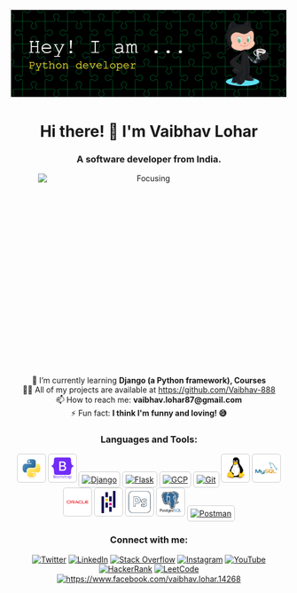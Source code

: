 <div align="center">
  <img src="github-header-image (6).png" alt="Banner Image" style="max-width: 100%; height: auto;">
</div>

<h1 align="center">Hi there! 👋 I'm Vaibhav Lohar</h1>
<h3 align="center">A software developer from India.</h3>

<div align="center">
  <img src="https://i.pinimg.com/originals/09/c7/4c/09c74c130718ce11e07c2d16c558e116.gif" alt="Focusing" width="400" height="350" style="display: inline-block;">
</div>

<p align="center">
  🌱 I’m currently learning <strong>Django (a Python framework), Courses</strong><br>
  👨‍💻 All of my projects are available at <a href="https://github.com/Vaibhav-888">https://github.com/Vaibhav-888</a><br>
  📫 How to reach me: <strong>vaibhav.lohar87@gmail.com</strong><br>
  ⚡ Fun fact: <strong>I think I'm funny and loving! 😅</strong>
</p>

<h3 align="center">Languages and Tools:</h3>
<p align="center">
  <a href="https://www.python.org" target="_blank" rel="noreferrer"><img src="https://raw.githubusercontent.com/devicons/devicon/master/icons/python/python-original.svg" alt="Python" width="40" height="40" style="background-color: white; border-radius: 5px; padding: 5px; border: 1px solid #ccc;"/></a>
  <a href="https://getbootstrap.com" target="_blank" rel="noreferrer"><img src="https://raw.githubusercontent.com/devicons/devicon/master/icons/bootstrap/bootstrap-plain-wordmark.svg" alt="Bootstrap" width="40" height="40" style="background-color: white; border-radius: 5px; padding: 5px; border: 1px solid #ccc;"/></a>
  <a href="https://www.djangoproject.com/" target="_blank" rel="noreferrer"><img src="https://cdn.worldvectorlogo.com/logos/django.svg" alt="Django" width="40" height="40" style="background-color: white; border-radius: 5px; padding: 5px; border: 1px solid #ccc;"/></a>
  <a href="https://flask.palletsprojects.com/" target="_blank" rel="noreferrer"><img src="https://www.vectorlogo.zone/logos/pocoo_flask/pocoo_flask-icon.svg" alt="Flask" width="40" height="40" style="background-color: white; border-radius: 5px; padding: 5px; border: 1px solid #ccc;"/></a>
  <a href="https://cloud.google.com" target="_blank" rel="noreferrer"><img src="https://www.vectorlogo.zone/logos/google_cloud/google_cloud-icon.svg" alt="GCP" width="40" height="40" style="background-color: white; border-radius: 5px; padding: 5px; border: 1px solid #ccc;"/></a>
  <a href="https://git-scm.com/" target="_blank" rel="noreferrer"><img src="https://www.vectorlogo.zone/logos/git-scm/git-scm-icon.svg" alt="Git" width="40" height="40" style="background-color: white; border-radius: 5px; padding: 5px; border: 1px solid #ccc;"/></a>
  <a href="https://www.linux.org/" target="_blank" rel="noreferrer"><img src="https://raw.githubusercontent.com/devicons/devicon/master/icons/linux/linux-original.svg" alt="Linux" width="40" height="40" style="background-color: white; border-radius: 5px; padding: 5px; border: 1px solid #ccc;"/></a>
  <a href="https://www.mysql.com/" target="_blank" rel="noreferrer"><img src="https://raw.githubusercontent.com/devicons/devicon/master/icons/mysql/mysql-original-wordmark.svg" alt="MySQL" width="40" height="40" style="background-color: white; border-radius: 5px; padding: 5px; border: 1px solid #ccc;"/></a>
  <a href="https://www.oracle.com/" target="_blank" rel="noreferrer"><img src="https://raw.githubusercontent.com/devicons/devicon/master/icons/oracle/oracle-original.svg" alt="Oracle" width="40" height="40" style="background-color: white; border-radius: 5px; padding: 5px; border: 1px solid #ccc;"/></a>
  <a href="https://pandas.pydata.org/" target="_blank" rel="noreferrer"><img src="https://raw.githubusercontent.com/devicons/devicon/2ae2a900d2f041da66e950e4d48052658d850630/icons/pandas/pandas-original.svg" alt="Pandas" width="40" height="40" style="background-color: white; border-radius: 5px; padding: 5px; border: 1px solid #ccc;"/></a>
  <a href="https://www.photoshop.com/en" target="_blank" rel="noreferrer"><img src="https://raw.githubusercontent.com/devicons/devicon/master/icons/photoshop/photoshop-line.svg" alt="Photoshop" width="40" height="40" style="background-color: white; border-radius: 5px; padding: 5px; border: 1px solid #ccc;"/></a>
  <a href="https://www.postgresql.org" target="_blank" rel="noreferrer"><img src="https://raw.githubusercontent.com/devicons/devicon/master/icons/postgresql/postgresql-original-wordmark.svg" alt="PostgreSQL" width="40" height="40" style="background-color: white; border-radius: 5px; padding: 5px; border: 1px solid #ccc;"/></a>
  <a href="https://postman.com" target="_blank" rel="noreferrer"><img src="https://www.vectorlogo.zone/logos/getpostman/getpostman-icon.svg" alt="Postman" width="40" height="40" style="background-color: white; border-radius: 5px; padding: 5px; border: 1px solid #ccc;"/></a>
</p>

<h3 align="center">Connect with me:</h3>
<p align="center">
  <a href="https://x.com/vaibhavxlohar?t=irddxeagbwdabmfdsu4r9w&s=08" target="blank"><img src="https://raw.githubusercontent.com/rahuldkjain/github-profile-readme-generator/master/src/images/icons/Social/twitter.svg" alt="Twitter" height="30" width="40" /></a>
  <a href="https://www.linkedin.com/in/vvvvvlohar?utm_source=share&utm_campaign=share_via&utm_content=profile&utm_medium=android_app" target="blank"><img src="https://raw.githubusercontent.com/rahuldkjain/github-profile-readme-generator/master/src/images/icons/Social/linked-in-alt.svg" alt="LinkedIn" height="30" width="40" /></a>
  <a href="https://stackoverflow.com/users/vaibhav lohar" target="blank"><img src="https://raw.githubusercontent.com/rahuldkjain/github-profile-readme-generator/master/src/images/icons/Social/stack-overflow.svg" alt="Stack Overflow" height="30" width="40" /></a>
  <a href="https://instagram.com/marsaspirant_09" target="blank"><img src="https://raw.githubusercontent.com/rahuldkjain/github-profile-readme-generator/master/src/images/icons/Social/instagram.svg" alt="Instagram" height="30" width="40" /></a>
  <a href="https://www.youtube.com/c/vaibhav lohar" target="blank"><img src="https://raw.githubusercontent.com/rahuldkjain/github-profile-readme-generator/master/src/images/icons/Social/youtube.svg" alt="YouTube" height="30" width="40" /></a>
  <a href="https://www.hackerrank.com/vaibhav_lohar87" target="blank"><img src="https://raw.githubusercontent.com/rahuldkjain/github-profile-readme-generator/master/src/images/icons/Social/hackerrank.svg" alt="HackerRank" height="30" width="40" /></a>
  <a href="https://www.leetcode.com/vaibhav" target="blank"><img src="https://raw.githubusercontent.com/rahuldkjain/github-profile-readme-generator/master/src/images/icons/Social/leet-code.svg" alt="LeetCode" height="30" width="40" /></a>
  <a href="https://fb.com/https://www.facebook.com/vaibhav.lohar.14268" target="blank"><img align="center" src="https://raw.githubusercontent.com/rahuldkjain/github-profile-readme-generator/master/src/images/icons/Social/facebook.svg" alt="https://www.facebook.com/vaibhav.lohar.14268" height="30" width="40" /></a>
</p>

